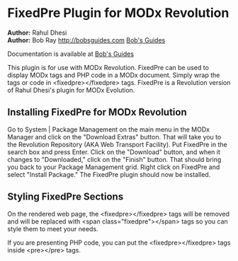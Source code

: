 FixedPre Plugin for MODx Revolution
=======================================

**Author:** Rahul Dhesi  
**Author:** Bob Ray <http://bobsguides.com> [Bob's Guides](http://bobsguides.com)

Documentation is available at [Bob's Guides](http://bobsguides.com/fixedpre-tutorial.html)


This plugin is for use with MODx Revolution. FixedPre can be used to display MODx tags and PHP code in a MODx document. Simply wrap the tags or code in &lt;fixedpre&gt;&lt;/fixedpre&gt; tags. FixedPre is a Revolution version of Rahul Dhesi's plugin for MODx Evolution.

Installing FixedPre for MODx Revolution
---------------------------------------

Go to System | Package Management on the main menu in the MODx Manager and click on the "Download Extras" button. That will take you to the Revolution Repository (AKA Web Transport Facility). Put FixedPre in the search box and press Enter. Click on the "Download" button, and when it changes to "Downloaded," click on the "Finish" button. That should bring you back to your Package Management grid. Right click on FixedPre and select "Install Package." The FixedPre plugin should now be installed.

Styling FixedPre Sections
-------------------------
On the rendered web page, the &lt;fixedpre&gt;&lt;/fixedpre&gt; tags will be removed and will be replaced with &lt;span class=&quot;fixedpre&quot;&gt;&lt;/span&gt; tags so you can style them to meet your needs.

If you are presenting PHP code, you can put the &lt;fixedpre&gt;&lt;/fixedpre&gt; tags inside &lt;pre&gt;&lt;/pre&gt; tags.
